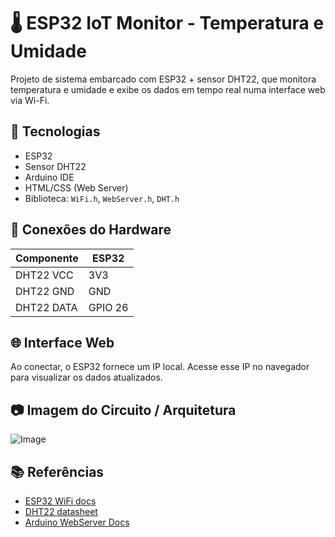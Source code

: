 # 🌡️ ESP32 IoT Monitor - Temperatura e Umidade

Projeto de sistema embarcado com ESP32 + sensor DHT22, que monitora temperatura e umidade e exibe os dados em tempo real numa interface web via Wi-Fi.

## 🔧 Tecnologias
- ESP32
- Sensor DHT22
- Arduino IDE
- HTML/CSS (Web Server)
- Biblioteca: `WiFi.h`, `WebServer.h`, `DHT.h`

## 🔌 Conexões do Hardware
| Componente | ESP32 |
|------------|-------|
| DHT22 VCC  | 3V3   |
| DHT22 GND  | GND   |
| DHT22 DATA | GPIO 26 |

## 🌐 Interface Web
Ao conectar, o ESP32 fornece um IP local. Acesse esse IP no navegador para visualizar os dados atualizados.

## 📷 Imagem do Circuito / Arquitetura
![Image](https://github.com/user-attachments/assets/89dc45e3-1fe6-49c6-83e7-d2e13806ef8a)

## 📚 Referências
- [ESP32 WiFi docs](https://docs.espressif.com/)
- [DHT22 datasheet](https://www.adafruit.com/product/385)
- [Arduino WebServer Docs](https://www.arduino.cc/en/Reference/WebServer)


